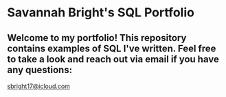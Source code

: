 # Savannah Bright's SQL Portfolio

## Welcome to my portfolio! This repository contains examples of SQL I've written. Feel free to take a look and reach out via email if you have any questions:
sbright17@icloud.com
